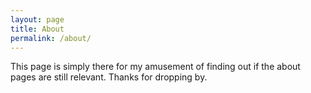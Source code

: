 ```yaml
---
layout: page
title: About
permalink: /about/
---
```


This page is simply there for my amusement of finding out if the about pages are still relevant. Thanks for dropping by.